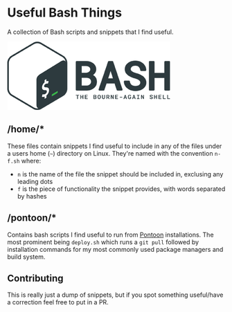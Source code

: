 # Useful Bash Things
A collection of Bash scripts and snippets that I find useful.

![Logo](logo.png)

## /home/*
These files contain snippets I find useful to include in any of the files under a users home (`~`) directory on Linux. They're named with the convention `n-f.sh` where:

* `n` is the name of the file the snippet should be included in, exclusing any leading dots
* `f` is the piece of functionality the snippet provides, with words separated by hashes

## /pontoon/*
Contains bash scripts I find useful to run from [Pontoon](https://github.com/lambdacasserole/pontoon) installations. The most prominent being `deploy.sh` which runs a `git pull` followed by installation commands for my most commonly used package managers and build system.

## Contributing
This is really just a dump of snippets, but if you spot something useful/have a correction feel free to put in a PR.
